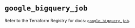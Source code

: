 # `google_bigquery_job`

Refer to the Terraform Registry for docs: [`google_bigquery_job`](https://registry.terraform.io/providers/hashicorp/google/6.49.2/docs/resources/bigquery_job).

